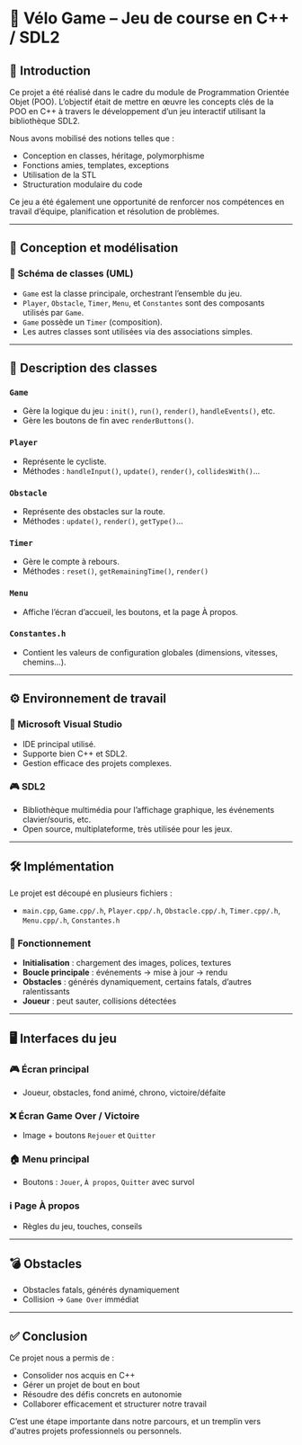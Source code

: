 # 🚴 Vélo Game – Jeu de course en C++ / SDL2

## 🎯 Introduction

Ce projet a été réalisé dans le cadre du module de Programmation Orientée Objet (POO). L’objectif était de mettre en œuvre les concepts clés de la POO en C++ à travers le développement d’un jeu interactif utilisant la bibliothèque SDL2.

Nous avons mobilisé des notions telles que :
- Conception en classes, héritage, polymorphisme
- Fonctions amies, templates, exceptions
- Utilisation de la STL
- Structuration modulaire du code

Ce jeu a été également une opportunité de renforcer nos compétences en travail d’équipe, planification et résolution de problèmes.

---

## 🧠 Conception et modélisation

### 📌 Schéma de classes (UML)

- `Game` est la classe principale, orchestrant l’ensemble du jeu.
- `Player`, `Obstacle`, `Timer`, `Menu`, et `Constantes` sont des composants utilisés par `Game`.
- `Game` possède un `Timer` (composition).
- Les autres classes sont utilisées via des associations simples.

---

## 🧩 Description des classes

### `Game`
- Gère la logique du jeu : `init()`, `run()`, `render()`, `handleEvents()`, etc.
- Gère les boutons de fin avec `renderButtons()`.

### `Player`
- Représente le cycliste.
- Méthodes : `handleInput()`, `update()`, `render()`, `collidesWith()`...

### `Obstacle`
- Représente des obstacles sur la route.
- Méthodes : `update()`, `render()`, `getType()`...

### `Timer`
- Gère le compte à rebours.
- Méthodes : `reset()`, `getRemainingTime()`, `render()`

### `Menu`
- Affiche l’écran d’accueil, les boutons, et la page À propos.

### `Constantes.h`
- Contient les valeurs de configuration globales (dimensions, vitesses, chemins...).

---

## ⚙️ Environnement de travail

### 🧰 Microsoft Visual Studio
- IDE principal utilisé.
- Supporte bien C++ et SDL2.
- Gestion efficace des projets complexes.

### 🎮 SDL2
- Bibliothèque multimédia pour l’affichage graphique, les événements clavier/souris, etc.
- Open source, multiplateforme, très utilisée pour les jeux.

---

## 🛠️ Implémentation

Le projet est découpé en plusieurs fichiers :
- `main.cpp`, `Game.cpp/.h`, `Player.cpp/.h`, `Obstacle.cpp/.h`, `Timer.cpp/.h`, `Menu.cpp/.h`, `Constantes.h`

### 🔁 Fonctionnement
- **Initialisation** : chargement des images, polices, textures
- **Boucle principale** : événements → mise à jour → rendu
- **Obstacles** : générés dynamiquement, certains fatals, d’autres ralentissants
- **Joueur** : peut sauter, collisions détectées

---

## 🖥️ Interfaces du jeu

### 🎮 Écran principal
- Joueur, obstacles, fond animé, chrono, victoire/défaite

### ❌ Écran Game Over / Victoire
- Image + boutons `Rejouer` et `Quitter`

### 🏠 Menu principal
- Boutons : `Jouer`, `À propos`, `Quitter` avec survol

### ℹ️ Page À propos
- Règles du jeu, touches, conseils

---

## 💣 Obstacles

- Obstacles fatals, générés dynamiquement
- Collision → `Game Over` immédiat

---

## ✅ Conclusion

Ce projet nous a permis de :
- Consolider nos acquis en C++
- Gérer un projet de bout en bout
- Résoudre des défis concrets en autonomie
- Collaborer efficacement et structurer notre travail

C’est une étape importante dans notre parcours, et un tremplin vers d'autres projets professionnels ou personnels.
